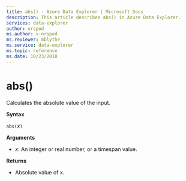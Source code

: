```yaml
---
title: abs() - Azure Data Explorer | Microsoft Docs
description: This article describes abs() in Azure Data Explorer.
services: data-explorer
author: orspod
ms.author: v-orspod
ms.reviewer: mblythe
ms.service: data-explorer
ms.topic: reference
ms.date: 10/23/2018
---
```

# abs()

Calculates the absolute value of the input.  

**Syntax**

`abs(`*x*`)`

**Arguments**

* *x*: An integer or real number, or a timespan value.

**Returns**

* Absolute value of x.